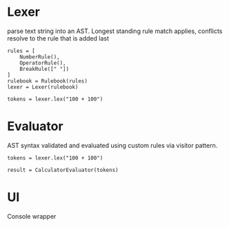 # Lexer
parse text string into an AST. Longest standing rule match applies, conflicts resolve to the rule that is added last
```
rules = [
    NumberRule(),
    OperatorRule(),
    BreakRule([" "])
]
rulebook = Rulebook(rules)
lexer = Lexer(rulebook)

tokens = lexer.lex("100 + 100")
```

# Evaluator
AST syntax validated and evaluated using custom rules via visitor pattern.
```
tokens = lexer.lex("100 + 100")

result = CalculatorEvaluator(tokens)
```

# UI
Console wrapper
